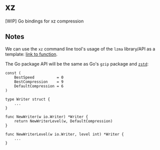 # xz
[WIP] Go bindings for xz compression 

## Notes

We can use the `xz` command line tool's usage of the `lzma` library/API as a template: [link to function](https://git.tukaani.org/?p=xz.git;a=blob;f=src/xz/coder.c;h=85f954393d8bf0df73eeaf90669f65cc4705ef4e;hb=e7da44d5151e21f153925781ad29334ae0786101#l629).

The Go package API will be the same as Go's `gzip` package and [`zstd`](https://github.com/DataDog/zstd):

```
const (
    BestSpeed          = 0
    BestCompression    = 9
    DefaultCompression = 6
)

type Writer struct {
    ...
}

func NewWriter(w io.Writer) *Writer {
    return NewWriterLevel(w, DefaultCompression)
}

func NewWriterLevel(w io.Writer, level int) *Writer {
    ...
}
```
